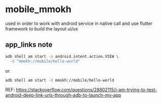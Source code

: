 # mobile_mmokh
used in order to work with android service in native call and use flutter framework to build the layout ui/ux

## app_links note
```sh
adb shell am start -a android.intent.action.VIEW \
  -d "mmokh://mobile/hello-world"
```
or 
```sh
adb shell am start -d mmokh://mobile/hello-world
```
REF: https://stackoverflow.com/questions/28802115/i-am-trying-to-test-android-deep-link-urls-through-adb-to-launch-my-app